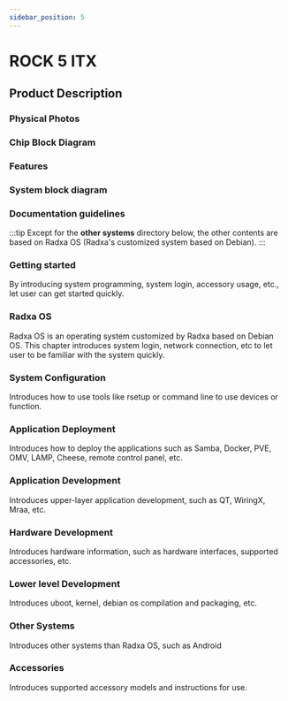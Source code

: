 ```yaml
---
sidebar_position: 5
---
```


# ROCK 5 ITX

## Product Description

### Physical Photos

### Chip Block Diagram

### Features

### System block diagram

### Documentation guidelines

:::tip
Except for the **other systems** directory below, the other contents are based on Radxa OS (Radxa's customized system based on Debian).
:::

### Getting started

By introducing system programming, system login, accessory usage, etc., let user can get started quickly.

### Radxa OS

Radxa OS is an operating system customized by Radxa based on Debian OS.
This chapter introduces system login, network connection, etc to let user to be familiar with the system quickly.

### System Configuration

Introduces how to use tools like rsetup or command line to use devices or function.

### Application Deployment

Introduces how to deploy the applications such as Samba, Docker, PVE, OMV, LAMP, Cheese, remote control panel, etc.

### Application Development

Introduces upper-layer application development, such as QT, WiringX, Mraa, etc.

### Hardware Development

Introduces hardware information, such as hardware interfaces, supported accessories, etc.

### Lower level Development

Introduces uboot, kernel, debian os compilation and packaging, etc.

### Other Systems

Introduces other systems than Radxa OS, such as Android

### Accessories

Introduces supported accessory models and instructions for use.
